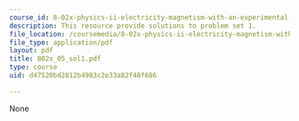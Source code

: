 ```yaml
---
course_id: 8-02x-physics-ii-electricity-magnetism-with-an-experimental-focus-spring-2005
description: This resource provide solutions to problem set 1.
file_location: /coursemedia/8-02x-physics-ii-electricity-magnetism-with-an-experimental-focus-spring-2005/d47520bd2812b4983c2e33a82f48f686_802x_05_sol1.pdf
file_type: application/pdf
layout: pdf
title: 802x_05_sol1.pdf
type: course
uid: d47520bd2812b4983c2e33a82f48f686

---
```

None